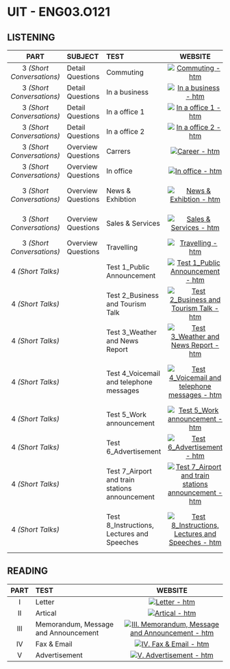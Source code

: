 # UIT - ENG03.O121

<!-- Color: ffadad-ffd6a5-fdffb6-caffbf-9bf6ff-a0c4ff-bdb2ff-ffc6ff -->

## LISTENING

<center>

|         **PART**          | **SUBJECT**        | **TEST**                                       |                                                                                                                                                           **WEBSITE**                                                                                                                                                           |                                                                                                                                                             **AUDIO**                                                                                                                                                             |
| :-----------------------: | :----------------- | :--------------------------------------------- | :-----------------------------------------------------------------------------------------------------------------------------------------------------------------------------------------------------------------------------------------------------------------------------------------------------------------------------: | :-------------------------------------------------------------------------------------------------------------------------------------------------------------------------------------------------------------------------------------------------------------------------------------------------------------------------------: |
| 3 _(Short Conversations)_ | Detail Questions   | Commuting                                      |                                                                       [![Commuting - htm](https://img.shields.io/badge/COMMUTING-9bf6ff?style=for-the-badge)](Listening/PART%203%20-%20Short%20Conversations/Detail%20Questions/Commuting/Commuting.htm)                                                                        |                                                                       [![Commuting - Audio](https://img.shields.io/badge/COMMUTING-9bf6ff?style=for-the-badge)](Listening/PART%203%20-%20Short%20Conversations/Detail%20Questions/Commuting/Commuting.mp3)                                                                        |
| 3 _(Short Conversations)_ | Detail Questions   | In a business                                  |                                                           [![In a business - htm](https://img.shields.io/badge/In_a_business-caffbf?style=for-the-badge)](Listening/PART%203%20-%20Short%20Conversations/Detail%20Questions/In%20a%20business/In%20a%20business.htm)                                                            |                                                           [![In a business - Audio](https://img.shields.io/badge/In_a_business-caffbf?style=for-the-badge)](Listening/PART%203%20-%20Short%20Conversations/Detail%20Questions/In%20a%20business/In%20a%20business.mp3)                                                            |
| 3 _(Short Conversations)_ | Detail Questions   | In a office 1                                  |                                                         [![In a office 1 - htm](https://img.shields.io/badge/In_a_office_1-ffd6a5?style=for-the-badge)](Listening/PART%203%20-%20Short%20Conversations/Detail%20Questions/In%20a%20office%201/In%20a%20office%201.htm)                                                          |                                                         [![In a office 1 - Audio](https://img.shields.io/badge/In_a_office_1-ffd6a5?style=for-the-badge)](Listening/PART%203%20-%20Short%20Conversations/Detail%20Questions/In%20a%20office%201/In%20a%20office%201.mp3)                                                          |
| 3 _(Short Conversations)_ | Detail Questions   | In a office 2                                  |                                                         [![In a office 2 - htm](https://img.shields.io/badge/In_a_office_2-ffadad?style=for-the-badge)](Listening/PART%203%20-%20Short%20Conversations/Detail%20Questions/In%20a%20office%202/In%20a%20office%202.htm)                                                          |                                                         [![In a office 2 - Audio](https://img.shields.io/badge/In_a_office_2-ffadad?style=for-the-badge)](Listening/PART%203%20-%20Short%20Conversations/Detail%20Questions/In%20a%20office%202/In%20a%20office%202.mp3)                                                          |
| 3 _(Short Conversations)_ | Overview Questions | Carrers                                        |                                                                           [![Career - htm](https://img.shields.io/badge/careers-ffc6ff?style=for-the-badge)](Listening/PART%203%20-%20Short%20Conversations/Overview%20Questions/Careers/Careers.htm)                                                                           |                                                                          [![Careers - Audio](https://img.shields.io/badge/careers-ffc6ff?style=for-the-badge)](Listening/PART%203%20-%20Short%20Conversations/Overview%20Questions/Careers/Careers.mp3)                                                                           |
| 3 _(Short Conversations)_ | Overview Questions | In office                                      |                                                                    [![In office - htm](https://img.shields.io/badge/In_office-ffadad?style=for-the-badge)](Listening/PART%203%20-%20Short%20Conversations/Overview%20Questions/In%20office/In%20office.htm)                                                                     |                                                                    [![In office - Audio](https://img.shields.io/badge/In_office-ffadad?style=for-the-badge)](Listening/PART%203%20-%20Short%20Conversations/Overview%20Questions/In%20office/In%20office.mp3)                                                                     |
| 3 _(Short Conversations)_ | Overview Questions | News & Exhibtion                               |                                                    [![News & Exhibtion - htm](https://img.shields.io/badge/News_&_Exhibtion-ffd6a5?style=for-the-badge)](Listening/PART%203%20-%20Short%20Conversations/Overview%20Questions/News%20&%20Exhibtion/News%20&%20Exhibition.htm)                                                    |                                                    [![News & Exhibtion - Audio](https://img.shields.io/badge/News_&_Exhibtion-ffd6a5?style=for-the-badge)](Listening/PART%203%20-%20Short%20Conversations/Overview%20Questions/News%20&%20Exhibtion/News%20&%20Exhibition.mp3)                                                    |
| 3 _(Short Conversations)_ | Overview Questions | Sales & Services                               |                                                    [![Sales & Services - htm](https://img.shields.io/badge/Sales_&_Services-caffbf?style=for-the-badge)](Listening/PART%203%20-%20Short%20Conversations/Overview%20Questions/Sales%20&%20Services/Sales%20&%20Services.htm)                                                     |                                                    [![Sales & Services - Audio](https://img.shields.io/badge/Sales_&_Services-caffbf?style=for-the-badge)](Listening/PART%203%20-%20Short%20Conversations/Overview%20Questions/Sales%20&%20Services/Sales%20&%20Services.mp3)                                                     |
| 3 _(Short Conversations)_ | Overview Questions | Travelling                                     |                                                                    [![Travelling - htm](https://img.shields.io/badge/Travelling-a0c4ff?style=for-the-badge)](Listening/PART%203%20-%20Short%20Conversations/Overview%20Questions/Travelling/Travelling.htm)                                                                     |                                                                    [![Travelling - Audio](https://img.shields.io/badge/Travelling-a0c4ff?style=for-the-badge)](Listening/PART%203%20-%20Short%20Conversations/Overview%20Questions/Travelling/Travelling.mp3)                                                                     |
|     4 _(Short Talks)_     |                    | Test 1_Public Announcement                     |                                               [![Test 1_Public Announcement - htm](https://img.shields.io/badge/Test_1_Public_Announcement-caffbf?style=for-the-badge)](Listening/PART%204%20-%20Short%20Talks/Test%201_Public%20Announcement/Test%201_Public%20Announcement.htm)                                               |                                               [![Test 1_Public Announcement - Audio](https://img.shields.io/badge/Test_1_Public_Announcement-caffbf?style=for-the-badge)](Listening/PART%204%20-%20Short%20Talks/Test%201_Public%20Announcement/Test%201_Public%20Announcement.mp3)                                               |
|     4 _(Short Talks)_     |                    | Test 2_Business and Tourism Talk               |                               [![Test 2_Business and Tourism Talk - htm](https://img.shields.io/badge/Test_2_Business_and_Tourism_Talk-ffd6a5?style=for-the-badge)](Listening/PART%204%20-%20Short%20Talks/Test%202_Business%20and%20Tourism%20Talk/Test%202_Business%20and%20Tourism%20Talk.htm)                               |                               [![Test 2_Business and Tourism Talk - Audio](https://img.shields.io/badge/Test_2_Business_and_Tourism_Talk-ffd6a5?style=for-the-badge)](Listening/PART%204%20-%20Short%20Talks/Test%202_Business%20and%20Tourism%20Talk/Test%202_Business%20and%20Tourism%20Talk.mp3)                               |
|     4 _(Short Talks)_     |                    | Test 3_Weather and News Report                 |                                   [![Test 3_Weather and News Report - htm](https://img.shields.io/badge/Test_3_Weather_and_News_Report-ffadad?style=for-the-badge)](Listening/PART%204%20-%20Short%20Talks/Test%203_Weather%20and%20News%20Report/Test%203_Weather%20and%20News%20Report.htm)                                   |                                   [![Test 3_Weather and News Report - Audio](https://img.shields.io/badge/Test_3_Weather_and_News_Report-ffadad?style=for-the-badge)](Listening/PART%204%20-%20Short%20Talks/Test%203_Weather%20and%20News%20Report/Test%203_Weather%20and%20News%20Report.mp3)                                   |
|     4 _(Short Talks)_     |                    | Test 4_Voicemail and telephone messages        |                 [![Test 4_Voicemail and telephone messages - htm](https://img.shields.io/badge/Test_4_Voicemail_and_telephone_messages-ffadad?style=for-the-badge)](Listening/PART%204%20-%20Short%20Talks/Test%204_Voicemail%20and%20telephone%20messages/Test%204_Voicemail%20and%20telephone%20messages.htm)                 |                 [![Test 4_Voicemail and telephone messages - Audio](https://img.shields.io/badge/Test_4_Voicemail_and_telephone_messages-ffadad?style=for-the-badge)](Listening/PART%204%20-%20Short%20Talks/Test%204_Voicemail%20and%20telephone%20messages/Test%204_Voicemail%20and%20telephone%20messages.mp3)                 |
|     4 _(Short Talks)_     |                    | Test 5_Work announcement                       |                                                   [![Test 5_Work announcement - htm](https://img.shields.io/badge/Test_5_Work_announcement-ffd6a5?style=for-the-badge)](Listening/PART%204%20-%20Short%20Talks/Test%205_Work%20announcement/Test%205_Work%20announcement.htm)                                                   |                                                   [![Test 5_Work announcement - Audio](https://img.shields.io/badge/Test_5_Work_announcement-ffd6a5?style=for-the-badge)](Listening/PART%204%20-%20Short%20Talks/Test%205_Work%20announcement/Test%205_Work%20announcement.mp3)                                                   |
|     4 _(Short Talks)_     |                    | Test 6_Advertisement                           |                                                             [![Test 6_Advertisement - htm](https://img.shields.io/badge/Test_6_Advertisement-caffbf?style=for-the-badge)](Listening/PART%204%20-%20Short%20Talks/Test%206_Advertisement/Test%206_Advertisement.htm)                                                             |                                                             [![Test 6_Advertisement - Audio](https://img.shields.io/badge/Test_6_Advertisement-caffbf?style=for-the-badge)](Listening/PART%204%20-%20Short%20Talks/Test%206_Advertisement/Test%206_Advertisement.mp3)                                                             |
|     4 _(Short Talks)_     |                    | Test 7_Airport and train stations announcement | [![Test 7_Airport and train stations announcement - htm](https://img.shields.io/badge/Test_7_Airport_and_train_stations_announcement-a0c4ff?style=for-the-badge)](Listening/PART%204%20-%20Short%20Talks/Test%207_Airport%20and%20train%20stations%20announcement/Test%207_Airport%20and%20train%20stations%20announcement.htm) | [![Test 7_Airport and train stations announcement - Audio](https://img.shields.io/badge/Test_7_Airport_and_train_stations_announcement-a0c4ff?style=for-the-badge)](Listening/PART%204%20-%20Short%20Talks/Test%207_Airport%20and%20train%20stations%20announcement/Test%207_Airport%20and%20train%20stations%20announcement.mp3) |
|     4 _(Short Talks)_     |                    | Test 8_Instructions, Lectures and Speeches     |           [![Test 8_Instructions, Lectures and Speeches - htm](https://img.shields.io/badge/Test_8_Instructions,_Lectures_and_Speeches-caffbf?style=for-the-badge)](Listening/PART%204%20-%20Short%20Talks/Test%208_Instructions,%20Lectures%20and%20Speeches/Test%208_Instructions,%20Lectures%20and%20Speeches.htm)           |           [![Test 8_Instructions, Lectures and Speeches - Audio](https://img.shields.io/badge/Test_8_Instructions,_Lectures_and_Speeches-caffbf?style=for-the-badge)](Listening/PART%204%20-%20Short%20Talks/Test%208_Instructions,%20Lectures%20and%20Speeches/Test%208_Instructions,%20Lectures%20and%20Speeches.mp3)           |

</center>

## READING

<center>

| **PART** | **TEST**                             |                                                                                                      **WEBSITE**                                                                                                       |
| :------: | :----------------------------------- | :--------------------------------------------------------------------------------------------------------------------------------------------------------------------------------------------------------------------: |
|    I     | Letter                               |                                                       [![Letter - htm](https://img.shields.io/badge/Letter-caffbf?style=for-the-badge)](Reading/I.%20Letter.htm)                                                       |
|    II    | Artical                              |                                                     [![Artical - htm](https://img.shields.io/badge/Artical-ffd6a5?style=for-the-badge)](Reading/II.%20Artical.htm)                                                     |
|   III    | Memorandum, Message and Announcement | [![III. Memorandum, Message and Announcement - htm](https://img.shields.io/badge/III._Memorandum,_Message_and_Announcement-ffadad?style=for-the-badge)](Reading/III.%20Memorandum,%20Message%20and%20Announcement.htm) |
|    IV    | Fax & Email                          |                                         [![IV. Fax & Email - htm](https://img.shields.io/badge/IV._Fax_&_Email-caffbf?style=for-the-badge)](Reading/IV.%20Fax%20&%20Email.htm)                                         |
|    V     | Advertisement                        |                                         [![V. Advertisement - htm](https://img.shields.io/badge/V._Advertisement-ffd6a5?style=for-the-badge)](Reading/V.%20Advertisement.htm)                                          |

</center>
